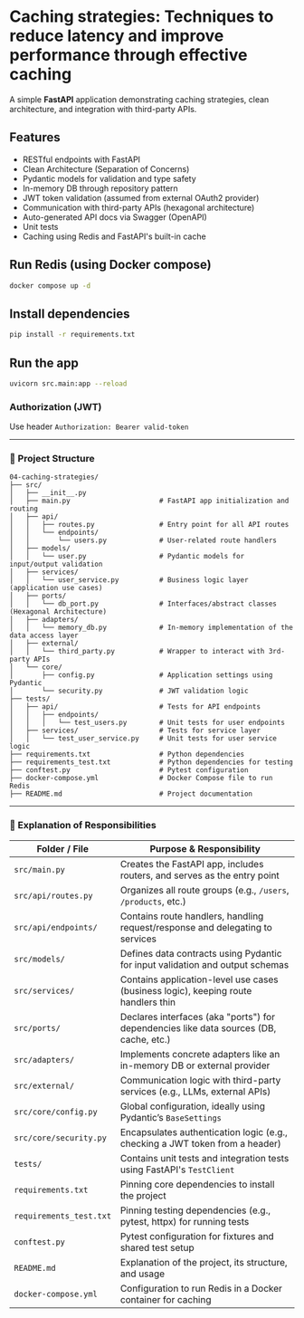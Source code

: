 # Caching strategies: Techniques to reduce latency and improve performance through effective caching

A simple **FastAPI** application demonstrating caching strategies, clean architecture, and integration with third-party APIs.


## Features

- RESTful endpoints with FastAPI
- Clean Architecture (Separation of Concerns)
- Pydantic models for validation and type safety
- In-memory DB through repository pattern
- JWT token validation (assumed from external OAuth2 provider)
- Communication with third-party APIs (hexagonal architecture)
- Auto-generated API docs via Swagger (OpenAPI)
- Unit tests
- Caching using Redis and FastAPI's built-in cache

## Run Redis (using Docker compose) 
```bash
docker compose up -d
```

## Install dependencies

```bash
pip install -r requirements.txt
```

## Run the app

```bash
uvicorn src.main:app --reload
```

### Authorization (JWT)
Use header `Authorization: Bearer valid-token`

---

### 📁 Project Structure

```
04-caching-strategies/
├── src/
│   ├── __init__.py
│   ├── main.py                      # FastAPI app initialization and routing
│   ├── api/                         
│   │   ├── routes.py                # Entry point for all API routes
│   │   └── endpoints/               
│   │       └── users.py             # User-related route handlers
│   ├── models/                      
│   │   └── user.py                  # Pydantic models for input/output validation
│   ├── services/                    
│   │   └── user_service.py          # Business logic layer (application use cases)
│   ├── ports/                       
│   │   └── db_port.py               # Interfaces/abstract classes (Hexagonal Architecture)
│   ├── adapters/                    
│   │   └── memory_db.py             # In-memory implementation of the data access layer
│   ├── external/                    
│   │   └── third_party.py           # Wrapper to interact with 3rd-party APIs
│   └── core/                        
│       ├── config.py                # Application settings using Pydantic
│       └── security.py              # JWT validation logic
├── tests/                           
│   ├── api/                         # Tests for API endpoints
│   │   ├── endpoints/               
│   │   │   └── test_users.py        # Unit tests for user endpoints
│   ├── services/                    # Tests for service layer
│   │   └── test_user_service.py     # Unit tests for user service logic
├── requirements.txt                 # Python dependencies
├── requirements_test.txt            # Python dependencies for testing
├── conftest.py                      # Pytest configuration
├── docker-compose.yml               # Docker Compose file to run Redis
├── README.md                        # Project documentation
```

---

### 🧱 Explanation of Responsibilities

| Folder / File           | Purpose & Responsibility                                                                |
|-------------------------|-----------------------------------------------------------------------------------------|
| `src/main.py`           | Creates the FastAPI app, includes routers, and serves as the entry point                |
| `src/api/routes.py`     | Organizes all route groups (e.g., `/users`, `/products`, etc.)                          |
| `src/api/endpoints/`    | Contains route handlers, handling request/response and delegating to services           |
| `src/models/`           | Defines data contracts using Pydantic for input validation and output schemas           |
| `src/services/`         | Contains application-level use cases (business logic), keeping route handlers thin      |
| `src/ports/`            | Declares interfaces (aka "ports") for dependencies like data sources (DB, cache, etc.)  |
| `src/adapters/`         | Implements concrete adapters like an in-memory DB or external provider                  |
| `src/external/`         | Communication logic with third-party services (e.g., LLMs, external APIs)               |
| `src/core/config.py`    | Global configuration, ideally using Pydantic’s `BaseSettings`                           |
| `src/core/security.py`  | Encapsulates authentication logic (e.g., checking a JWT token from a header)            |
| `tests/`                | Contains unit tests and integration tests using FastAPI's `TestClient`                  |
| `requirements.txt`      | Pinning core dependencies to install the project                                        |
| `requirements_test.txt` | Pinning testing dependencies (e.g., pytest, httpx) for running tests                    |
| `conftest.py`           | Pytest configuration for fixtures and shared test setup                                 |
| `README.md`             | Explanation of the project, its structure, and usage                                    |
| `docker-compose.yml`    | Configuration to run Redis in a Docker container for caching                            |
